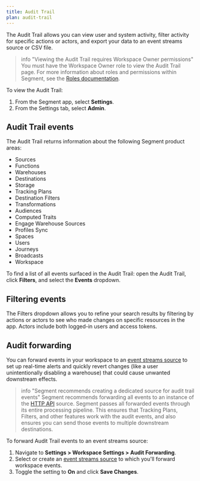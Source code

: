```yaml
---
title: Audit Trail
plan: audit-trail
---
```


The Audit Trail allows you can view user and system activity, filter activity for specific actions or actors, and export your data to an event streams source or CSV file. 

> info "Viewing the Audit Trail requires Workspace Owner permissions"
> You must have the Workspace Owner role to view the Audit Trail page. For more information about roles and permissions within Segment, see the [Roles documentation](/docs/segment-app/iam/roles/). 

To view the Audit Trail:
1. From the Segment app, select **Settings**. 
2. From the Settings tab, select **Admin**. 

## Audit Trail events

The Audit Trail returns information about the following Segment product areas: 

- Sources
- Functions
- Warehouses
- Destinations
- Storage
- Tracking Plans
- Destination Filters
- Transformations
- Audiences
- Computed Traits
- Engage Warehouse Sources
- Profiles Sync
- Spaces
- Users
- Journeys
- Broadcasts 
- Workspace
<!--- IG, 11/2023: Add consent to this list when this goes to public beta (q1 '24?)--->

To find a list of all events surfaced in the Audit Trail: open the Audit Trail, click **Filters**, and select the **Events** dropdown. 

<!--- IG, 11/2023: PM for CX suggested directing to the Filter part in the app for a full list of events. PAPI support for a list of all events is on the roadmap, so at some point we can probably build a list automagically instead of using the Filters workaround --->

## Filtering events

The Filters dropdown allows you to refine your search results by filtering by actions or actors to see who made changes on specific resources in the app. Actors include both logged-in users and access tokens. 

## Audit forwarding

You can forward events in your workspace to an [event streams source](/docs/connections/sources/#event-streams-sources) to set up real-time alerts and quickly revert changes (like a user unintentionally disabling a warehouse) that could cause unwanted downstream effects.

> info "Segment recommends creating a dedicated source for audit trail events"
> Segment recommends forwarding all events to an instance of the [HTTP API](/docs/connections/sources/catalog/libraries/server/http-api/) source.  Segment passes all forwarded events through its entire processing pipeline. This ensures that Tracking Plans, Filters, and other features work with the audit events, and also ensures you can send those events to multiple downstream destinations.

To forward Audit Trail events to an event streams source:
1. Navigate to **Settings > Workspace Settings > Audit Forwarding**.
2. Select or create an [event streams source](/docs/connections/sources/#event-streams-sources) to which you'll forward workspace events.
3. Toggle the setting to **On** and click **Save Changes**.
